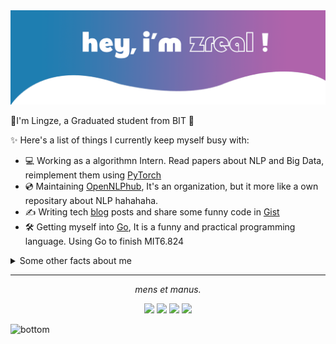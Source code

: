 <img src="https://raw.githubusercontent.com/Zrealshadow/Zrealshadow/master/sss.png" alt="Hero image">


:wave:I'm Lingze,  a Graduated student from BIT 🏫

✨ Here's a list of things I currently keep myself busy with:
- 💻 Working as a algorithmn Intern. Read papers about NLP and Big Data, reimplement them using [PyTorch](https://pytorch.org/)
- 💿 Maintaining [OpenNLPhub](https://github.com/OpenNLPhub), It's an organization, but it more like a own repositary about NLP hahahaha.
- ✍️ Writing tech [blog](https://zrealshadow.github.io/) posts and share some funny code in [Gist](https://gist.github.com/Zrealshadow)
- 🛠 Getting myself into [Go](https://golang.org/dl/), It is a funny and practical programming language. Using Go to finish MIT6.824



<details>
  <summary>Some other facts about me</summary>
  <br>
***
🎓  Edu.

I'm a graduated student from Beijing Institude of Technology 🏫

I used to study at BIT DB Lab under the supervision of 👩‍🏫[Prof. Meihui Zhang](http://cs.bit.edu.cn/szdw/jsml/js/zmh/index.htm) , and do some research on knowledge graph 📖. 

My final Project is a tiny [Academic Knowledge Graph](http://47.98.184.87/). (I extremely appreciate my professor's help on me.)


🗒 Tiny Ad.

Prof.Zhang is a nice teacher and professor. Any talented students in Bit who are interested in database, data mining and want to do further academic investigation can contest her and join her lab. It will be a good journy for you,definitely.

👀 Status.

I received the admission from Computer science and engineering Department in Tufts Univeristy.🇺🇸🏫

Because of COVID-19 😷, I am hanging up at home. 

Update🔝: It is too dangerous in U.S,😭  I' am tring to apply for a PhD in 🇸🇬 (Maybe NUS)

Now, I'am working for a Startups as an algorithm Intern in HangZhou 🏙, help them to build a medical knowledge graph 🏥

:smiley: Me.
- 📄 [online-cv](https://zrealshadow.github.io/online-cv/)


- 🎮 DOTA2
- 🌄 [Ins](https://www.instagram.com/waldeinsamkeit_lllingze/)
- 📔 [Blog](https://zrealshadow.github.io/)
- 💌 [lingze.pro@gmail.com](mailto:lingze.pro@gmail.com) / [Zenglz_pro@163.com](mailto:Zenglz_pro@163.com)

  <a href="https://github.com/anuraghazra/github-readme-stats">
  <img align="center" src="https://github-readme-stats.vercel.app/api?username=Zrealshadow&show_icons=true&theme=tokyonight" />
</a>
<!-- <a href="https://github.com/anuraghazra/convoychat">
  <img align="center" src="https://github-readme-stats.vercel.app/api/top-langs?username=Zrealshadow&layout=compact&theme=tokyonight" />
</a> -->
  <br><br>
</details>

<hr>
<p align="center">
  <i>mens et manus.</i>
  <p align="center">
    <a href="https://twitter.com/@llllingze_" alt="Twitter"><img src="https://raw.githubusercontent.com/jayehernandez/jayehernandez/3f5402efef9a0ae89211a6e04609558e862ca616/readme/twitter-fill.svg"></a>
    <a href="" alt="Linkedin"><img src="https://raw.githubusercontent.com/jayehernandez/jayehernandez/3f5402efef9a0ae89211a6e04609558e862ca616/readme/linkedin-fill.svg"></a>
    <a href="mailto:Zenglz_pro@163.com" alt="Contact me"><img src="https://raw.githubusercontent.com/jayehernandez/jayehernandez/3f5402efef9a0ae89211a6e04609558e862ca616/readme/mail-fill.svg"></a>
    <a href="https://zrealshadow.github.io/" alt="My site"><img src="https://raw.githubusercontent.com/jayehernandez/jayehernandez/3f5402efef9a0ae89211a6e04609558e862ca616/readme/external-link-line.svg"></a>
  </p>
</p>
<img src="https://raw.githubusercontent.com/jayehernandez/jayehernandez/dcd7447c179f5a1131590b6ccba2223e879ab655/readme/bottom.svg" alt="bottom">
